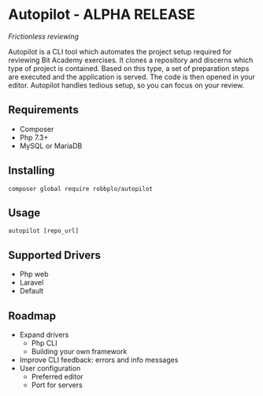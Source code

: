 # Autopilot - ALPHA RELEASE
_Frictionless reviewing_

Autopilot is a CLI tool which automates the project setup required for 
reviewing Bit Academy exercises. It clones a repository and discerns which 
type of project is contained. Based on this type, a set of preparation steps 
are executed and the application is served. The code is then opened in your 
editor. Autopilot handles tedious setup, so you can focus on your review.

## Requirements
- Composer
- Php 7.3+
- MySQL or MariaDB


## Installing
```
composer global require robbplo/autopilot
```

## Usage
```
autopilot [repo_url]
```

## Supported Drivers
- Php web
- Laravel
- Default

## Roadmap
- Expand drivers
  - Php CLI
  - Building your own framework
- Improve CLI feedback: errors and info messages
- User configuration
  - Preferred editor
  - Port for servers
